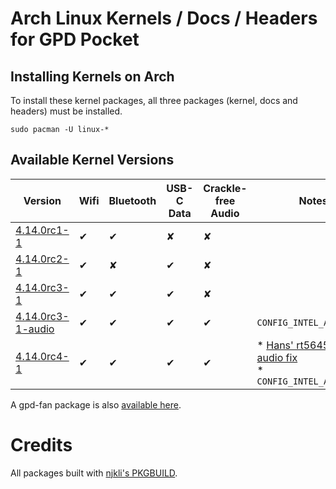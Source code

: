 # Arch Linux Kernels / Docs / Headers for GPD Pocket

## Installing Kernels on Arch
To install these kernel packages, all three packages (kernel, docs and headers) must be installed.

    sudo pacman -U linux-*

## Available Kernel Versions

| Version | Wifi | Bluetooth | USB-C Data | Crackle-free Audio | Notes |
| --- | --- | --- | --- | --- | --- |
| [4.14.0rc1-1](../../../tree/master/files/njkli-repo/4.14.0rc1-1) | ✔ | ✔ | ✘ | ✘ | |
| [4.14.0rc2-1](../../../tree/master/files/njkli-repo/4.14.0rc2-1) | ✔ | ✘ | ✔ | ✘ | |
| [4.14.0rc3-1](../../../tree/master/files/njkli-repo/4.14.0rc3-1) | ✔ | ✔ | ✔ | ✘ | |
| [4.14.0rc3-1-audio](../../../tree/master/files/njkli-repo/4.14.0rc3-1-audio) | ✔ | ✔ | ✔ | ✔ | `CONFIG_INTEL_ATOMISP=n` |
| [4.14.0rc4-1](../../../tree/master/files/njkli-repo/4.14.0rc4-1) | ✔ | ✔ | ✔ | ✔ | * [Hans' rt5645 clock audio fix](https://github.com/jwrdegoede/linux-sunxi/commit/16c985c48a36456cef1bd0dc15b8fb5ab4fd7c77)<br />* `CONFIG_INTEL_ATOMISP=n` |


A gpd-fan package is also [available here](../../../tree/master/files/njkli-repo/gpd-fan).

# Credits
All packages built with [njkli's PKGBUILD](https://github.com/njkli/gpd-pocket/tree/master/linux-jwrdegoede).